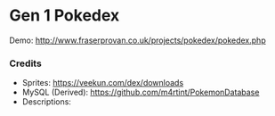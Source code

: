 # Gen 1 Pokedex
Demo: http://www.fraserprovan.co.uk/projects/pokedex/pokedex.php

### Credits
* Sprites: https://veekun.com/dex/downloads
* MySQL (Derived): https://github.com/m4rtint/PokemonDatabase
* Descriptions: 